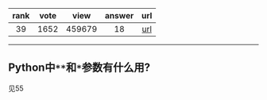 
| rank | vote | view | answer | url |
|:-:|:-:|:-:|:-:|:-:|
|39|1652|459679|18| [url](http://stackoverflow.com/questions/36901/what-does-double-star-asterisk-and-star-asterisk-do-for-parameters) |
***

## Python中`**`和`*`参数有什么用?

见55